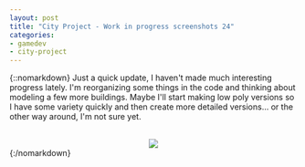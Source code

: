 ```yaml
---
layout: post
title: "City Project - Work in progress screenshots 24"
categories:
- gamedev
- city-project
---
```


{::nomarkdown}
Just a quick update, I haven't made much interesting progress lately. I'm reorganizing some things in the code and thinking about modeling a few more buildings. Maybe I'll start making low poly versions so I have some variety quickly and then create more detailed versions... or the other way around, I'm not sure yet.<br /><br /><div class="separator" style="clear: both; text-align: center;"><img border="0" src="http://3.bp.blogspot.com/-xAiZGAG8e2I/TuJbU-qX7vI/AAAAAAAAAOI/aQ2mBOxFF2U/s1600/blog.binarynonsense.com_20111209.jpg" /></div>
{:/nomarkdown}